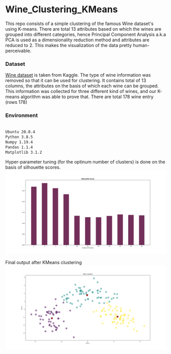 # Wine_Clustering_KMeans

This repo consists of a simple clustering of the famous Wine dataset's using K-means. There are total 13 attributes based on which the wines are grouped into different categories, hence Principal Component Analysis a.k.a PCA is used as a dimensionality reduction method and attributes are reduced to 2. This makes the visualization of the data pretty human-perceivable. 

### Dataset
[Wine dataset](https://www.kaggle.com/harrywang/wine-dataset-for-clustering) is taken from Kaggle. The type of wine information was removed so that it can be used for clustering. It contains total of 13 columns, the attributes on the basis of which each wine can be grouped. This information was collected for three different kind of wines, and our K-means algorithm was able to prove that. There are total 178 wine entry (rows 178)

### Environment
<pre><code>
Ubuntu 20.0.4
Python 3.8.5
Numpy 1.19.4
Pandas 1.1.4
Matplotlib 3.1.2
</code></pre>

Hyper-parameter tuning (for the optinum number of clusters) is done on the basis of silhouette scores.
![](silhouette_scores.png)

Final output after KMeans clustering 
![](wine_clusters.png)
